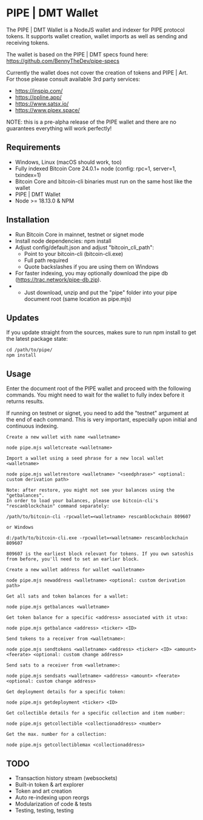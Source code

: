 # PIPE | DMT Wallet

The PIPE | DMT Wallet is a NodeJS wallet and indexer for PIPE protocol tokens.  It supports wallet creation, wallet imports as well as sending and receiving tokens.

The wallet is based on the PIPE | DMT specs found here: https://github.com/BennyTheDev/pipe-specs

Currently the wallet does not cover the creation of tokens and PIPE | Art. For those please consult available 3rd party services:

- https://inspip.com/
- https://ppline.app/
- https://www.satsx.io/
- https://www.pipex.space/

NOTE: this is a pre-alpha release of the PIPE wallet and there are no guarantees everything will work perfectly!

## Requirements

- Windows, Linux (macOS should work, too)
- Fully indexed Bitcoin Core 24.0.1+ node (config: rpc=1, server=1, txindex=1)
- Bitcoin Core and bitcoin-cli binaries must run on the same host like the wallet
- PIPE | DMT Wallet
- Node >= 18.13.0 & NPM

## Installation

- Run Bitcoin Core in mainnet, testnet or signet mode
- Install node dependencies: npm install
- Adjust config/default.json and adjust "bitcoin_cli_path":
  - Point to your bitcoin-cli (bitcoin-cli.exe)
  - Full path required
  - Quote backslashes if you are using them on Windows
- For faster indexing, you may optionally download the pipe db (https://trac.network/pipe-db.zip).
- - Just download, unzip and put the "pipe" folder into your pipe document root (same location as pipe.mjs)

## Updates

If you update straight from the sources, makes sure to run npm install to get the latest package state:

```
cd /path/to/pipe/
npm install
```

## Usage

Enter the document root of the PIPE wallet and proceed with the following commands.
You might need to wait for the wallet to fully index before it returns results. 

If running on testnet or signet, you need to add the "testnet" argument at the end of each command. This is very important, especially upon initial and continuous indexing.

```
Create a new wallet with name <walletname>

node pipe.mjs walletcreate <walletname>
```

```
Import a wallet using a seed phrase for a new local wallet <walletname>

node pipe.mjs walletrestore <walletname> "<seedphrase>" <optional: custom derivation path>

Note: after restore, you might not see your balances using the "getbalances".
In order to load your balances, please use bitcoin-cli's "rescanblockchain" command separately:

/path/to/bitcoin-cli -rpcwallet=<walletname> rescanblockchain 809607

or Windows

d:/path/to/bitcoin-cli.exe -rpcwallet=<walletname> rescanblockchain 809607

809607 is the earliest block relevant for tokens. If you own satoshis from before, you'll need to set an earlier block.
```

```
Create a new wallet address for wallet <walletname>

node pipe.mjs newaddress <walletname> <optional: custom derivation path>
```

``` 
Get all sats and token balances for a wallet:

node pipe.mjs getbalances <walletname>
```

``` 
Get token balance for a specific <address> associated with it utxo:

node pipe.mjs getbalance <address> <ticker> <ID>
```

``` 
Send tokens to a receiver from <walletname>:

node pipe.mjs sendtokens <walletname> <address> <ticker> <ID> <amount> <feerate> <optional: custom change address>
```

``` 
Send sats to a receiver from <walletname>:

node pipe.mjs sendsats <walletname> <address> <amount> <feerate> <optional: custom change address>
```

``` 
Get deployment details for a specific token:

node pipe.mjs getdeployment <ticker> <ID>
```

``` 
Get collectible details for a specific collection and item number:

node pipe.mjs getcollectible <collectionaddress> <number>
```

``` 
Get the max. number for a collection:

node pipe.mjs getcollectiblemax <collectionaddress>
```

## TODO

- Transaction history stream (websockets)
- Built-in token & art explorer
- Token and art creation
- Auto re-indexing upon reorgs
- Modularization of code & tests
- Testing, testing, testing
